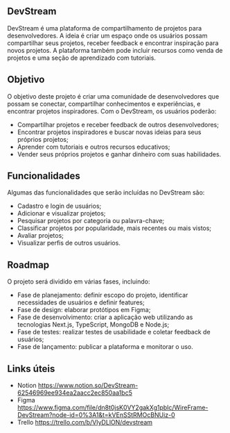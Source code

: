## DevStream
<p>DevStream é uma plataforma de compartilhamento de projetos para desenvolvedores. A ideia é criar um espaço onde os 
usuários possam compartilhar seus projetos, receber feedback e encontrar inspiração para novos projetos. A plataforma 
também pode incluir recursos como venda de projetos e uma seção de aprendizado com tutoriais.</p>

## Objetivo
<p>O objetivo deste projeto é criar uma comunidade de desenvolvedores que possam se conectar, 
compartilhar conhecimentos e experiências, e encontrar projetos inspiradores. Com o DevStream, os usuários poderão:</p>

- Compartilhar projetos e receber feedback de outros desenvolvedores;
- Encontrar projetos inspiradores e buscar novas ideias para seus próprios projetos;
- Aprender com tutoriais e outros recursos educativos;
- Vender seus próprios projetos e ganhar dinheiro com suas habilidades.

## Funcionalidades

Algumas das funcionalidades que serão incluídas no DevStream são:

- Cadastro e login de usuários;
- Adicionar e visualizar projetos;
- Pesquisar projetos por categoria ou palavra-chave;
- Classificar projetos por popularidade, mais recentes ou mais vistos;
- Avaliar projetos;
- Visualizar perfis de outros usuários.

## Roadmap

<p>O projeto será dividido em várias fases, incluindo:<p>

- Fase de planejamento: definir escopo do projeto, identificar necessidades de usuários e definir features;
- Fase de design: elaborar protótipos em Figma;
- Fase de desenvolvimento: criar a aplicação web utilizando as tecnologias Next.js, TypeScript, MongoDB e Node.js;
- Fase de testes: realizar testes de usabilidade e coletar feedback de usuários;
- Fase de lançamento: publicar a plataforma e monitorar o uso.

## Links úteis

- Notion https://www.notion.so/DevStream-62546969ee934ea2aacc2ec850aa1bc5
- Figma https://www.figma.com/file/dn8t0jsK0VY2gakXg1pblc/WireFrame-DevStream?node-id=0%3A1&t=kVEnSStRMOcBNUiz-0
- Trello https://trello.com/b/VIyDLlON/devstream
